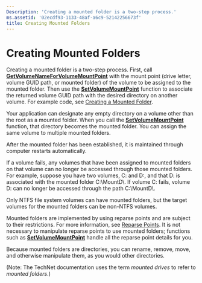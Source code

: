 ```yaml
---
Description: 'Creating a mounted folder is a two-step process.'
ms.assetid: '02ecdf93-1133-48af-a6c9-52142256673f'
title: Creating Mounted Folders
---
```


# Creating Mounted Folders

Creating a mounted folder is a two-step process. First, call [**GetVolumeNameForVolumeMountPoint**](getvolumenameforvolumemountpoint.md) with the mount point (drive letter, volume GUID path, or mounted folder) of the volume to be assigned to the mounted folder. Then use the [**SetVolumeMountPoint**](setvolumemountpoint.md) function to associate the returned volume GUID path with the desired directory on another volume. For example code, see [Creating a Mounted Folder](mounting-a-volume-at-a-mount-point.md).

Your application can designate any empty directory on a volume other than the root as a mounted folder. When you call the [**SetVolumeMountPoint**](setvolumemountpoint.md) function, that directory becomes the mounted folder. You can assign the same volume to multiple mounted folders.

After the mounted folder has been established, it is maintained through computer restarts automatically.

If a volume fails, any volumes that have been assigned to mounted folders on that volume can no longer be accessed through those mounted folders. For example, suppose you have two volumes, C: and D:, and that D: is associated with the mounted folder C:\\MountD\\. If volume C: fails, volume D: can no longer be accessed through the path C:\\MountD\\.

Only NTFS file system volumes can have mounted folders, but the target volumes for the mounted folders can be non-NTFS volumes.

Mounted folders are implemented by using reparse points and are subject to their restrictions. For more information, see [Reparse Points](reparse-points.md). It is not necessary to manipulate reparse points to use mounted folders; functions such as [**SetVolumeMountPoint**](setvolumemountpoint.md) handle all the reparse point details for you.

Because mounted folders are directories, you can rename, remove, move, and otherwise manipulate them, as you would other directories.

(Note: The TechNet documentation uses the term *mounted drives* to refer to *mounted folders*.)

 

 



